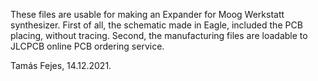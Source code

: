 These files are usable for making an Expander for Moog Werkstatt synthesizer.
First of all, the schematic made in Eagle, included the PCB placing, without tracing.
Second, the manufacturing files are loadable to JLCPCB online PCB ordering service.

Tamás Fejes, 14.12.2021.
